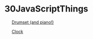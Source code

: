 # 30JavaScriptThings


<ul><a href='scandalous-cows.surge.sh'>Drumset (and piano!)</a></ul>
<ul><a href='http://clock-clock.surge.sh/'>Clock</a></ul>
